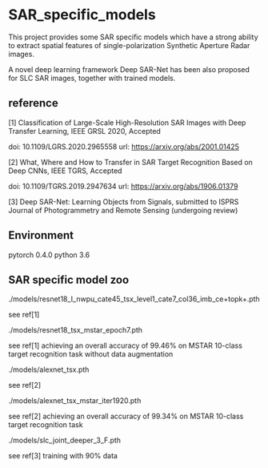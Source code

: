 # SAR_specific_models

This project provides some SAR specific models which have a strong ability to extract spatial features of single-polarization Synthetic Aperture Radar images.

A novel deep learning framework Deep SAR-Net has been also proposed for SLC SAR images, together with trained models.

## reference
[1] Classification of Large-Scale High-Resolution SAR Images with Deep Transfer Learning, IEEE GRSL 2020, Accepted

doi: 10.1109/LGRS.2020.2965558 url: https://arxiv.org/abs/2001.01425

[2] What, Where and How to Transfer in SAR Target Recognition Based on Deep CNNs, IEEE TGRS, Accepted

doi: 10.1109/TGRS.2019.2947634 url: https://arxiv.org/abs/1906.01379

[3] Deep SAR-Net: Learning Objects from Signals, submitted to ISPRS Journal of Photogrammetry and Remote Sensing (undergoing review)

## Environment
pytorch 0.4.0
python 3.6

## SAR specific model zoo
./models/resnet18_I_nwpu_cate45_tsx_level1_cate7_col36_imb_ce+topk+.pth
  
  see ref[1]

./models/resnet18_tsx_mstar_epoch7.pth
  
  see ref[1] achieving an overall accuracy of 99.46% on MSTAR 10-class target recognition task without data augmentation

./models/alexnet_tsx.pth

  see ref[2]

./models/alexnet_tsx_mstar_iter1920.pth
  
  see ref[2] achieving an overall accuracy of 99.34% on MSTAR 10-class target recognition task
  
./models/slc_joint_deeper_3_F.pth
  
  see ref[3] training with 90% data
